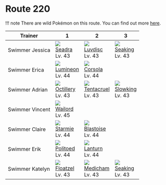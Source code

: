 # Route 220

!!! note
    There are wild Pokémon on this route. You can find out more [here](../../wild_pokemon/route_220/).


Trainer         | 1                                 | 2                                  | 3
---             | ---                               | ---                                | ---
Swimmer Jessica | ![][117]<br>[Seadra]<br>Lv. 43    | ![][370]<br>[Luvdisc]<br>Lv. 43    | ![][119]<br>[Seaking]<br>Lv. 43
Swimmer Erica   | ![][457]<br>[Lumineon]<br>Lv. 44  | ![][222]<br>[Corsola]<br>Lv. 44    | &nbsp;
Swimmer Adrian  | ![][224]<br>[Octillery]<br>Lv. 43 | ![][073]<br>[Tentacruel]<br>Lv. 43 | ![][199]<br>[Slowking]<br>Lv. 43
Swimmer Vincent | ![][321]<br>[Wailord]<br>Lv. 45   | &nbsp;                             | &nbsp;
Swimmer Claire  | ![][121]<br>[Starmie]<br>Lv. 44   | ![][009]<br>[Blastoise]<br>Lv. 44  | &nbsp;
Swimmer Erik    | ![][186]<br>[Politoed]<br>Lv. 44  | ![][171]<br>[Lanturn]<br>Lv. 44    | &nbsp;
Swimmer Katelyn | ![][419]<br>[Floatzel]<br>Lv. 43  | ![][308]<br>[Medicham]<br>Lv. 43   | ![][119]<br>[Seaking]<br>Lv. 43

[Blastoise]: ../../pokemons/009/
[Tentacruel]: ../../pokemons/073/
[Seadra]: ../../pokemons/117/
[Seaking]: ../../pokemons/119/
[Starmie]: ../../pokemons/121/
[Lanturn]: ../../pokemons/171/
[Politoed]: ../../pokemons/186/
[Slowking]: ../../pokemons/199/
[Corsola]: ../../pokemons/222/
[Octillery]: ../../pokemons/224/
[Medicham]: ../../pokemons/308/
[Wailord]: ../../pokemons/321/
[Luvdisc]: ../../pokemons/370/
[Floatzel]: ../../pokemons/419/
[Lumineon]: ../../pokemons/457/
[009]: ../img/pokemon/009.png
[073]: ../img/pokemon/073.png
[117]: ../img/pokemon/117.png
[119]: ../img/pokemon/119.png
[121]: ../img/pokemon/121.png
[171]: ../img/pokemon/171.png
[186]: ../img/pokemon/186.png
[199]: ../img/pokemon/199.png
[222]: ../img/pokemon/222.png
[224]: ../img/pokemon/224.png
[308]: ../img/pokemon/308.png
[321]: ../img/pokemon/321.png
[370]: ../img/pokemon/370.png
[419]: ../img/pokemon/419.png
[457]: ../img/pokemon/457.png
